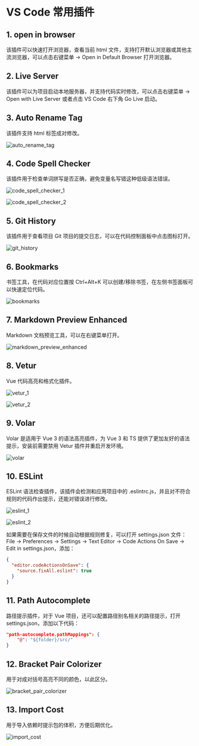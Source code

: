 # VS Code 常用插件

## 1. open in browser

该插件可以快速打开浏览器，查看当前 html 文件，支持打开默认浏览器或其他主流浏览器，可以点击右键菜单 -> Open in Default Browser 打开浏览器。

## 2. Live Server

该插件可以为项目启动本地服务器，并支持代码实时修改，可以点击右键菜单 -> Open with Live Server 或者点击 VS Code 右下角 Go Live 启动。

## 3. Auto Rename Tag

该插件支持 html 标签成对修改。

![auto_rename_tag](./docs/images/auto_rename_tag.png)

## 4. Code Spell Checker

该插件用于检查单词拼写是否正确，避免变量名写错这种低级语法错误。

![code_spell_checker_1](./docs/images/code_spell_checker_1.png)

![code_spell_checker_2](./docs/images/code_spell_checker_2.png)

## 5. Git History

该插件用于查看项目 Git 项目的提交日志，可以在代码控制面板中点击图标打开。

![git_history](./docs/images/git_history.png)

## 6. Bookmarks

书签工具，在代码对应位置按 Ctrl+Alt+K 可以创建/移除书签，在左侧书签面板可以快速定位代码。

![bookmarks](./docs/images/bookmarks.png)

## 7. Markdown Preview Enhanced

Markdown 文档预览工具，可以在右键菜单打开。

![markdown_preview_enhanced](./docs/images/markdown_preview_enhanced.png)

## 8. Vetur

Vue 代码高亮和格式化插件。

![vetur_1](./docs/images/vetur_1.png)

![vetur_2](./docs/images/vetur_2.png)

## 9. Volar

Volar 是适用于 Vue 3 的语法高亮插件，为 Vue 3 和 TS 提供了更加友好的语法提示，安装前需要禁用 Vetur 插件并重启开发环境。

![volar](./docs/images/volar.png)

## 10. ESLint

ESLint 语法检查插件，该插件会检测和应用项目中的 .eslintrc.js，并且对不符合规则的代码作出提示，还能对错误进行修改。

![eslint_1](./docs/images/eslint_1.png)

![eslint_2](./docs/images/eslint_2.png)

如果需要在保存文件的时候自动根据规则修复，可以打开 settings.json 文件：File -> Preferences -> Settings -> Text Editor -> Code Actions On Save -> Edit in settings.json，添加：

```json
{
  "editor.codeActionsOnSave": {
    "source.fixAll.eslint": true
  }
}
```

## 11. Path Autocomplete

路径提示插件，对于 Vue 项目，还可以配置路径别名相关的路径提示，打开 settings.json，添加以下代码：

```json
"path-autocomplete.pathMappings": {
    "@": "${folder}/src/"
}
```

## 12. Bracket Pair Colorizer

用于对成对括号高亮不同的颜色，以此区分。

![bracket_pair_colorizer](./docs/images/bracket_pair_colorizer.png)

## 13. Import Cost

用于导入依赖时提示包的体积，方便后期优化。

![import_cost](./docs/images/import_cost.png)
